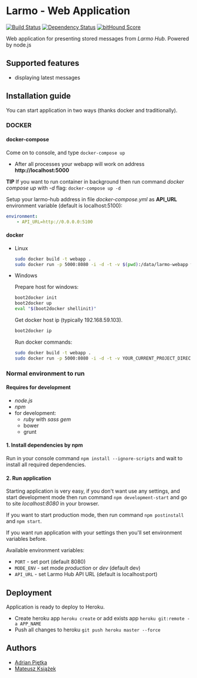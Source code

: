 # Larmo - Web Application

[![Build Status](https://travis-ci.org/larmo-hub/larmo-webapp.svg)](https://travis-ci.org/larmo-hub/larmo-webapp)
[![Dependency Status](https://david-dm.org/larmo-hub/larmo-webapp.svg)](https://david-dm.org/larmo-hub/larmo-webapp)
[![bitHound Score](https://www.bithound.io/github/larmo-hub/larmo-webapp/badges/score.svg)](https://www.bithound.io/github/larmo-hub/larmo-webapp)

Web application for presenting stored messages from *Larmo Hub*. Powered by node.js

## Supported features

* displaying latest messages

## Installation guide

You can start application in two ways (thanks docker and traditionally).

### DOCKER
#### docker-compose
Come on to console, and type ```docker-compose up``` 
- After all processes your webapp will work on address **http://localhost:5000**

**TIP** If you want to run container in background then run command *docker compose up* with *-d* flag: ```docker-compose up -d```

Setup your larmo-hub address in file *docker-compose.yml* as **API_URL** environment variable (default is localhost:5100):
```yml
environment:
    - API_URL=http://0.0.0.0:5100
```

#### docker
* Linux
    ```bash
    sudo docker build -t webapp .
    sudo docker run -p 5000:8080 -i -d -t -v $(pwd):/data/larmo-webapp webapp
    ```

* Windows

    Prepare host for windows:
    ```bash
    boot2docker init
    boot2docker up
    eval "$(boot2docker shellinit)"
    ```
    
    Get docker host ip (typically 192.168.59.103).
    ```bash
    boot2docker ip
    ```
    
    Run docker commands:
    ```bash
    sudo docker build -t webapp .
    sudo docker run -p 5000:8080 -i -d -t -v YOUR_CURRENT_PROJECT_DIRECTORY:/data/larmo-webapp webapp
    ```
    
### Normal environment to run

#### Requires for development
- *node.js*
- *npm*
- for development:
    - *ruby* with *sass gem*
    - bower
    - grunt

#### 1. Install dependencies by npm
Run in your console command ```npm install --ignore-scripts``` and wait to install all required dependencies.

#### 2. Run application
Starting application is very easy, if you don't want use any settings, and start development mode then run command 
```npm development-start``` and go to site *localhost:8080* in your browser.

If you want to start production mode, then run command ```npm postinstall``` and ```npm start```.

If you want run application with your settings then you'll set environment variables before.

Available environment variables:

- ```PORT``` - set port (default 8080)
- ```MODE_ENV``` - set mode *production* or *dev* (default dev)
- ```API_URL``` - set Larmo Hub API URL (default is localhost:port)

## Deployment
Application is ready to deploy to Heroku. 

- Create heroku app ```heroku create``` or add exists app ```heroku git:remote -a APP_NAME```
- Push all changes to heroku ```git push heroku master --force```

## Authors

* [Adrian Piętka](mailto:apietka@future-processing.com)
* [Mateusz Książek](mailto:mksiazek@future-processing.com)

